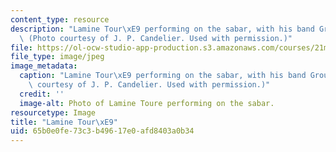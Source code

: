 ```yaml
---
content_type: resource
description: "Lamine Tour\xE9 performing on the sabar, with his band Group Saloum.\
  \ (Photo courtesy of J. P. Candelier. Used with permission.)"
file: https://ol-ocw-studio-app-production.s3.amazonaws.com/courses/21m-294-popular-musics-of-the-world-spring-2005/65b0e0fe73c3b49617e0afd8403a0b34_21m-294s05.jpg
file_type: image/jpeg
image_metadata:
  caption: "Lamine Tour\xE9 performing on the sabar, with his band Group Saloum. (Photo\
    \ courtesy of J. P. Candelier. Used with permission.)"
  credit: ''
  image-alt: Photo of Lamine Toure performing on the sabar.
resourcetype: Image
title: "Lamine Tour\xE9"
uid: 65b0e0fe-73c3-b496-17e0-afd8403a0b34
---
```

